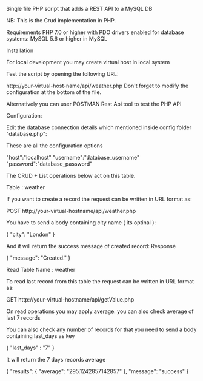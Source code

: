 Single file PHP script that adds a REST API to a MySQL DB

NB: This is the Crud  implementation in PHP.

Requirements
PHP 7.0 or higher with PDO drivers enabled for database systems:
MySQL 5.6 or higher in MySQL

Installation

For local development you may create virtual host in local system

Test the script by opening the following URL:

http://your-virtual-host-name/api/weather.php
Don't forget to modify the configuration at the bottom of the file.

Alternatively you can user POSTMAN Rest Api tool to test the PHP API


Configuration:

Edit the database connection details which mentioned inside config folder "database.php":

These are all the configuration options

"host":"localhost"
"username":"database_username"
"password":"database_password"

The CRUD + List operations below act on this table.

Table : weather

If you want to create a record the request can be written in URL format as:

POST http://your-virtual-hostname/api/weather.php

You have to send a body containing city name ( its optinal ):

{
    "city": "London"
}


And it will return the success message of created record:
Response 

{
    "message": "Created."
}


Read
Table Name : weather

To read last record from this table the request can be written in URL format as:

GET http://your-virtual-hostname/api/getValue.php

On read operations you may apply average.
you can also check average of last 7 records 

You can also check any number of records for that you need to send a body containing last_days as key

{
   "last_days" : "7"
}

It will return the 7 days records average

{
    "results": {
        "average": "295.1242857142857"
    },
    "message": "success"
}
